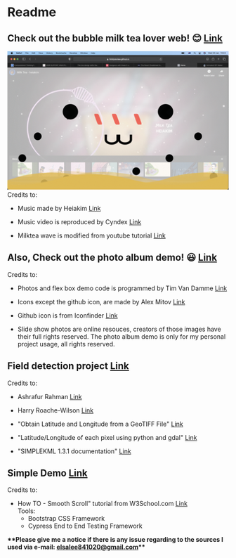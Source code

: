 # Readme
## Check out the bubble milk tea lover web! :blush: [Link](https://github.com/JLElsa/Jas/tree/master/Bubble-Milk-Tea-Lover-Web)
![Gif of screen shot](https://github.com/JLElsa/Jas/blob/master/Bubble-Milk-Tea-Lover-Web/Gif_of_web_animation.gif)
Credits to:
- Music made by Heiakim [Link](https://www.youtube.com/channel/UCnTB8uNxND40iwvPiyzpnWw)

- Music video is reproduced by Cyndex [Link](https://www.youtube.com/watch?v=nzsGlqUmhmQ)

- Milktea wave is modified from youtube tutorial [Link](https://www.youtube.com/watch?v=MMNEEdGa5eE)

## Also, Check out the photo album demo! :smiley: [Link](https://github.com/JLElsa/Jas/tree/master/Photo-Album)
Credits to:
- Photos and flex box demo code is programmed by Tim Van Damme [Link](https://css-tricks.com/adaptive-photo-layout-with-flexbox/#demo)

- Icons except the github icon, are made by Alex Mitov [Link](https://www.iconfinder.com/iconsets/social-media-outline-6)

- Github icon is from Iconfinder [Link](https://www.iconfinder.com/)

- Slide show photos are online resouces, creators of those images have their full rights reserved. The photo album demo is only for my personal project usage, all rights reserved. 

## Field detection project [Link](https://github.com/JLElsa/Jas/tree/master/Field-Detection)
Credits to:
- Ashrafur Rahman [Link](https://www.linkedin.com/in/ashrafsrv/)

- Harry Roache-Wilson [Link](https://www.linkedin.com/in/harryroachewilson/)

- "Obtain Latitude and Longitude from a GeoTIFF File" [Link](https://stackoverflow.com/questions/2922532/obtain-latitude-and-longitude-from-a-geotiff-file)  

- "Latitude/Longitude of each pixel using python and gdal" [Link](https://scriptndebug.wordpress.com/2014/11/24/latitudelongitude-of-each-pixel-using-python-and-gdal/amp/)  

- "SIMPLEKML 1.3.1 documentation" [Link](https://simplekml.readthedocs.io/en/latest/gettingstarted.html#creating-a-kml-document)

## Simple Demo [Link](https://github.com/JLElsa/Jas/tree/master/Simple%20Demo)
Credits to:
- How TO - Smooth Scroll" tutorial from W3School.com [Link](https://www.w3schools.com/howto/tryit.asp?filename=tryhow_css_smooth_scroll)  
Tools:
  - Bootstrap CSS Framework
  - Cypress End to End Testing Framework

**\*\*Please give me a notice if there is any issue regarding to the sources I used via e-mail: elsalee841020@gmail.com\*\***
